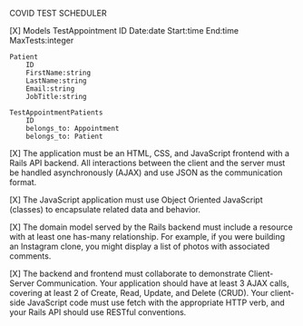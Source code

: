 COVID TEST SCHEDULER

[X] Models 
    TestAppointment
        ID
        Date:date
        Start:time
        End:time 
        MaxTests:integer
        
    Patient 
        ID
        FirstName:string
        LastName:string
        Email:string
        JobTitle:string

    TestAppointmentPatients
        ID
        belongs_to: Appointment
        belongs_to: Patient


[X] The application must be an HTML, CSS, and JavaScript frontend with a Rails API backend. All interactions between the client and the server must be handled asynchronously (AJAX) and use JSON as the communication format.

[X] The JavaScript application must use Object Oriented JavaScript (classes) to encapsulate related data and behavior.

[X] The domain model served by the Rails backend must include a resource with at least one has-many relationship. For example, if you were building an Instagram clone, you might display a list of photos with associated comments.

[X] The backend and frontend must collaborate to demonstrate Client-Server Communication. Your application should have at least 3 AJAX calls, covering at least 2 of Create, Read, Update, and Delete (CRUD). Your client-side JavaScript code must use fetch with the appropriate HTTP verb, and your Rails API should use RESTful conventions.

